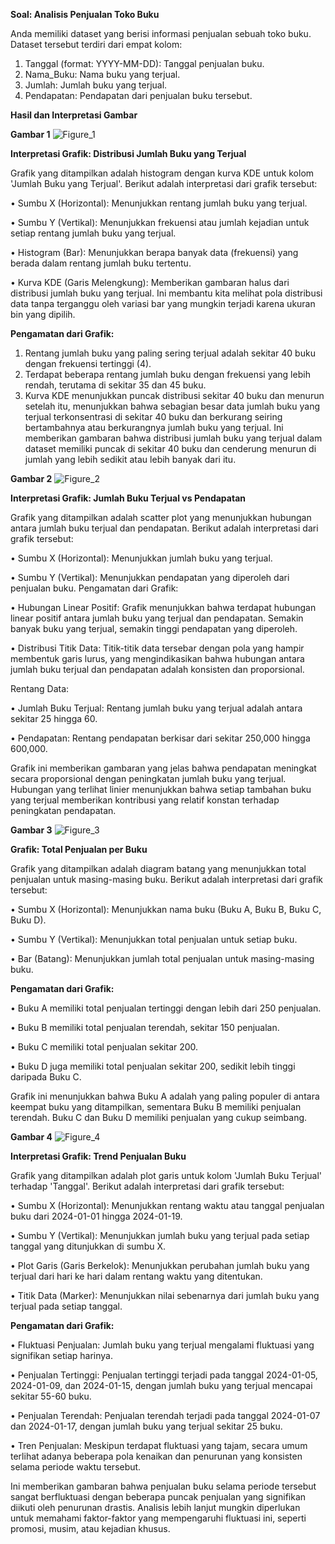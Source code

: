 **Soal: Analisis Penjualan Toko Buku**

Anda memiliki dataset yang berisi informasi penjualan sebuah toko buku. Dataset tersebut terdiri dari empat kolom:
1.	Tanggal (format: YYYY-MM-DD): Tanggal penjualan buku.
2.	Nama_Buku: Nama buku yang terjual.
3.	Jumlah: Jumlah buku yang terjual.
4.	Pendapatan: Pendapatan dari penjualan buku tersebut.

**Hasil dan Interpretasi Gambar**

**Gambar 1**
![Figure_1](https://github.com/YennyClaraManihuruk/TUGASUAS-YENNYMANIHURUK-AKUNTANSI-036/assets/166583340/ce96c32b-3402-4f95-85fa-81819dc1765a)

**Interpretasi Grafik: Distribusi Jumlah Buku yang Terjual**

Grafik yang ditampilkan adalah histogram dengan kurva KDE untuk kolom 'Jumlah Buku yang Terjual'. Berikut adalah interpretasi dari grafik tersebut: 

• Sumbu X (Horizontal): Menunjukkan rentang jumlah buku yang terjual. 

• Sumbu Y (Vertikal): Menunjukkan frekuensi atau jumlah kejadian untuk setiap rentang jumlah buku yang terjual. 

• Histogram (Bar): Menunjukkan berapa banyak data (frekuensi) yang berada dalam rentang jumlah buku tertentu. 

• Kurva KDE (Garis Melengkung): Memberikan gambaran halus dari distribusi jumlah buku yang terjual. Ini membantu kita melihat pola distribusi data tanpa terganggu oleh variasi bar yang mungkin terjadi karena ukuran bin yang dipilih.

**Pengamatan dari Grafik:**
1.	Rentang jumlah buku yang paling sering terjual adalah sekitar 40 buku dengan frekuensi tertinggi (4).
2.	Terdapat beberapa rentang jumlah buku dengan frekuensi yang lebih rendah, terutama di sekitar 35 dan 45 buku.
3.	Kurva KDE menunjukkan puncak distribusi sekitar 40 buku dan menurun setelah itu, menunjukkan bahwa sebagian besar data jumlah buku yang terjual terkonsentrasi di sekitar 40 buku dan berkurang seiring bertambahnya atau berkurangnya jumlah buku yang terjual.
Ini memberikan gambaran bahwa distribusi jumlah buku yang terjual dalam dataset memiliki puncak di sekitar 40 buku dan cenderung menurun di jumlah yang lebih sedikit atau lebih banyak dari itu.

**Gambar 2**
![Figure_2](https://github.com/YennyClaraManihuruk/TUGASUAS-YENNYMANIHURUK-AKUNTANSI-036/assets/166583340/143ef2f9-86a5-4010-bf8e-2827d940ce0b)

**Interpretasi Grafik: Jumlah Buku Terjual vs Pendapatan**

Grafik yang ditampilkan adalah scatter plot yang menunjukkan hubungan antara jumlah buku terjual dan pendapatan. Berikut adalah interpretasi dari grafik tersebut:

•	Sumbu X (Horizontal): Menunjukkan jumlah buku yang terjual.

•	Sumbu Y (Vertikal): Menunjukkan pendapatan yang diperoleh dari penjualan buku.
Pengamatan dari Grafik:

•	Hubungan Linear Positif: Grafik menunjukkan bahwa terdapat hubungan linear positif antara jumlah buku yang terjual dan pendapatan. Semakin banyak buku yang terjual, semakin tinggi pendapatan yang diperoleh.

•	Distribusi Titik Data: Titik-titik data tersebar dengan pola yang hampir membentuk garis lurus, yang mengindikasikan bahwa hubungan antara jumlah buku terjual dan pendapatan adalah konsisten dan proporsional.

Rentang Data:

•	Jumlah Buku Terjual: Rentang jumlah buku yang terjual adalah antara sekitar 25 hingga 60.

•	Pendapatan: Rentang pendapatan berkisar dari sekitar 250,000 hingga 600,000.

Grafik ini memberikan gambaran yang jelas bahwa pendapatan meningkat secara proporsional dengan peningkatan jumlah buku yang terjual. Hubungan yang terlihat linier menunjukkan bahwa setiap tambahan buku yang terjual memberikan kontribusi yang relatif konstan terhadap peningkatan pendapatan.

**Gambar 3**
![Figure_3](https://github.com/YennyClaraManihuruk/TUGASUAS-YENNYMANIHURUK-AKUNTANSI-036/assets/166583340/e17e188d-629c-4b3a-89f2-48d128e651b1)

**Grafik: Total Penjualan per Buku**

Grafik yang ditampilkan adalah diagram batang yang menunjukkan total penjualan untuk masing-masing buku. Berikut adalah interpretasi dari grafik tersebut:

• Sumbu X (Horizontal): Menunjukkan nama buku (Buku A, Buku B, Buku C, Buku D).

• Sumbu Y (Vertikal): Menunjukkan total penjualan untuk setiap buku.

• Bar (Batang): Menunjukkan jumlah total penjualan untuk masing-masing buku.

**Pengamatan dari Grafik:**

•	Buku A memiliki total penjualan tertinggi dengan lebih dari 250 penjualan.

•	Buku B memiliki total penjualan terendah, sekitar 150 penjualan.

•	Buku C memiliki total penjualan sekitar 200.

•	Buku D juga memiliki total penjualan sekitar 200, sedikit lebih tinggi daripada Buku C.

Grafik ini menunjukkan bahwa Buku A adalah yang paling populer di antara keempat buku yang ditampilkan, sementara Buku B memiliki penjualan terendah. Buku C dan Buku D memiliki penjualan yang cukup seimbang.

**Gambar 4**
![Figure_4](https://github.com/YennyClaraManihuruk/TUGASUAS-YENNYMANIHURUK-AKUNTANSI-036/assets/166583340/18c4be8b-c743-466c-9f0f-711b19808f9c)

**Interpretasi Grafik: Trend Penjualan Buku**

Grafik yang ditampilkan adalah plot garis untuk kolom 'Jumlah Buku Terjual' terhadap 'Tanggal'. Berikut adalah interpretasi dari grafik tersebut:

•	Sumbu X (Horizontal): Menunjukkan rentang waktu atau tanggal penjualan buku dari 2024-01-01 hingga 2024-01-19.

•	Sumbu Y (Vertikal): Menunjukkan jumlah buku yang terjual pada setiap tanggal yang ditunjukkan di sumbu X.

•	Plot Garis (Garis Berkelok): Menunjukkan perubahan jumlah buku yang terjual dari hari ke hari dalam rentang waktu yang ditentukan.

•	Titik Data (Marker): Menunjukkan nilai sebenarnya dari jumlah buku yang terjual pada setiap tanggal.

**Pengamatan dari Grafik:**

•	Fluktuasi Penjualan: Jumlah buku yang terjual mengalami fluktuasi yang signifikan setiap harinya.

•	Penjualan Tertinggi: Penjualan tertinggi terjadi pada tanggal 2024-01-05, 2024-01-09, dan 2024-01-15, dengan jumlah buku yang terjual mencapai sekitar 55-60 buku.

•	Penjualan Terendah: Penjualan terendah terjadi pada tanggal 2024-01-07 dan 2024-01-17, dengan jumlah buku yang terjual sekitar 25 buku.

•	Tren Penjualan: Meskipun terdapat fluktuasi yang tajam, secara umum terlihat adanya beberapa pola kenaikan dan penurunan yang konsisten selama periode waktu tersebut.

Ini memberikan gambaran bahwa penjualan buku selama periode tersebut sangat berfluktuasi dengan beberapa puncak penjualan yang signifikan diikuti oleh penurunan drastis. Analisis lebih lanjut mungkin diperlukan untuk memahami faktor-faktor yang mempengaruhi fluktuasi ini, seperti promosi, musim, atau kejadian khusus.




